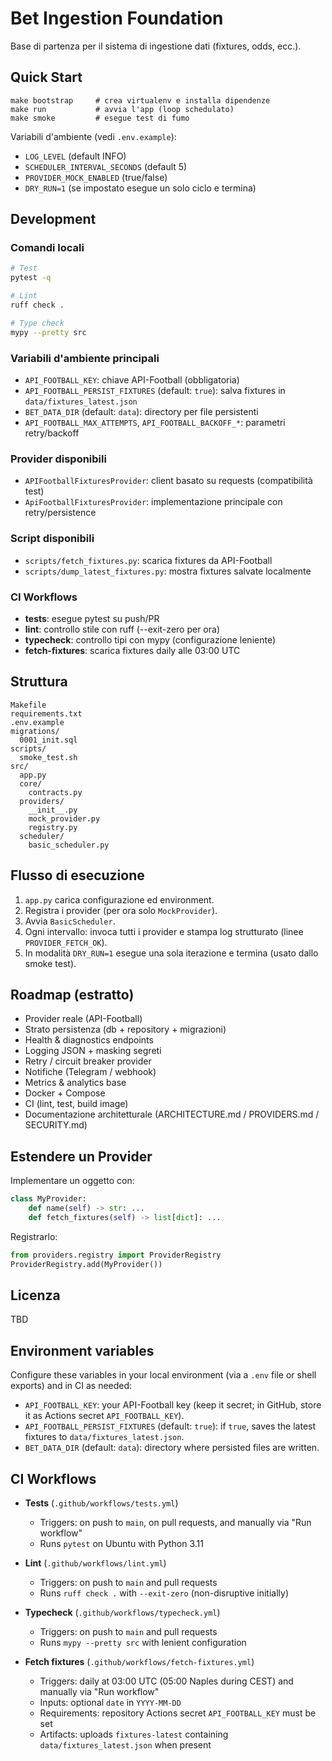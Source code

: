 # Bet Ingestion Foundation

Base di partenza per il sistema di ingestione dati (fixtures, odds, ecc.).

## Quick Start

```
make bootstrap     # crea virtualenv e installa dipendenze
make run           # avvia l'app (loop schedulato)
make smoke         # esegue test di fumo
```

Variabili d'ambiente (vedi `.env.example`):

- `LOG_LEVEL` (default INFO)
- `SCHEDULER_INTERVAL_SECONDS` (default 5)
- `PROVIDER_MOCK_ENABLED` (true/false)
- `DRY_RUN=1` (se impostato esegue un solo ciclo e termina)

## Development

### Comandi locali

```bash
# Test
pytest -q

# Lint
ruff check .

# Type check
mypy --pretty src
```

### Variabili d'ambiente principali

- `API_FOOTBALL_KEY`: chiave API-Football (obbligatoria)
- `API_FOOTBALL_PERSIST_FIXTURES` (default: `true`): salva fixtures in `data/fixtures_latest.json`
- `BET_DATA_DIR` (default: `data`): directory per file persistenti
- `API_FOOTBALL_MAX_ATTEMPTS`, `API_FOOTBALL_BACKOFF_*`: parametri retry/backoff

### Provider disponibili

- `APIFootballFixturesProvider`: client basato su requests (compatibilità test)
- `ApiFootballFixturesProvider`: implementazione principale con retry/persistence

### Script disponibili

- `scripts/fetch_fixtures.py`: scarica fixtures da API-Football
- `scripts/dump_latest_fixtures.py`: mostra fixtures salvate localmente

### CI Workflows

- **tests**: esegue pytest su push/PR
- **lint**: controllo stile con ruff (--exit-zero per ora)
- **typecheck**: controllo tipi con mypy (configurazione leniente)
- **fetch-fixtures**: scarica fixtures daily alle 03:00 UTC

## Struttura

```
Makefile
requirements.txt
.env.example
migrations/
  0001_init.sql
scripts/
  smoke_test.sh
src/
  app.py
  core/
    contracts.py
  providers/
    __init__.py
    mock_provider.py
    registry.py
  scheduler/
    basic_scheduler.py
```

## Flusso di esecuzione

1. `app.py` carica configurazione ed environment.
2. Registra i provider (per ora solo `MockProvider`).
3. Avvia `BasicScheduler`.
4. Ogni intervallo: invoca tutti i provider e stampa log strutturato (linee `PROVIDER_FETCH_OK`).
5. In modalità `DRY_RUN=1` esegue una sola iterazione e termina (usato dallo smoke test).

## Roadmap (estratto)

- Provider reale (API-Football)
- Strato persistenza (db + repository + migrazioni)
- Health & diagnostics endpoints
- Logging JSON + masking segreti
- Retry / circuit breaker provider
- Notifiche (Telegram / webhook)
- Metrics & analytics base
- Docker + Compose
- CI (lint, test, build image)
- Documentazione architetturale (ARCHITECTURE.md / PROVIDERS.md / SECURITY.md)

## Estendere un Provider

Implementare un oggetto con:
```python
class MyProvider:
    def name(self) -> str: ...
    def fetch_fixtures(self) -> list[dict]: ...
```

Registrarlo:
```python
from providers.registry import ProviderRegistry
ProviderRegistry.add(MyProvider())
```

## Licenza
TBD

## Environment variables

Configure these variables in your local environment (via a `.env` file or shell exports) and in CI as needed:

- `API_FOOTBALL_KEY`: your API-Football key (keep it secret; in GitHub, store it as Actions secret `API_FOOTBALL_KEY`).
- `API_FOOTBALL_PERSIST_FIXTURES` (default: `true`): if `true`, saves the latest fixtures to `data/fixtures_latest.json`.
- `BET_DATA_DIR` (default: `data`): directory where persisted files are written.

## CI Workflows

- **Tests** (`.github/workflows/tests.yml`)
  - Triggers: on push to `main`, on pull requests, and manually via "Run workflow"
  - Runs `pytest` on Ubuntu with Python 3.11

- **Lint** (`.github/workflows/lint.yml`)
  - Triggers: on push to `main` and pull requests
  - Runs `ruff check .` with `--exit-zero` (non-disruptive initially)

- **Typecheck** (`.github/workflows/typecheck.yml`)
  - Triggers: on push to `main` and pull requests
  - Runs `mypy --pretty src` with lenient configuration

- **Fetch fixtures** (`.github/workflows/fetch-fixtures.yml`)
  - Triggers: daily at 03:00 UTC (05:00 Naples during CEST) and manually via "Run workflow"
  - Inputs: optional `date` in `YYYY-MM-DD`
  - Requirements: repository Actions secret `API_FOOTBALL_KEY` must be set
  - Artifacts: uploads `fixtures-latest` containing `data/fixtures_latest.json` when present
